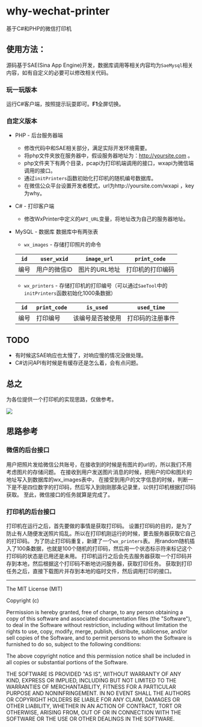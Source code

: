why-wechat-printer
==================
基于C#和PHP的微信打印机


## 使用方法：
源码基于SAE(Sina App Engine)开发，数据库调用等相关内容均为`SaeMysql`相关内容，如有自定义的必要可以修改相关代码。


### 玩一玩版本
运行C#客户端，按照提示玩耍即可。**F1**全屏切换。



### 自定义版本
- PHP - 后台服务器端
  - 修改代码中和SAE相关部分，满足实际开发环境需要。
  - 将php文件夹放在服务器中，假设服务器地址为：http://yoursite.com 。
  - php文件夹下有两个目录，pcapi为打印机端调用的接口，wxapi为微信端调用的接口。
  - 通过`initPrinters`函数初始化打印机的随机编号数据库。
  - 在微信公众平台设置开发者模式，url为http://yoursite.com/wxapi ，key为why。


- C# - 打印客户端
  - 修改WxPrinter中定义的`API_URL`变量，将地址改为自己的服务器地址。

- MySQL - 数据库
  数据库中有两张表
  - `wx_images` - 存储打印照片的命令
  
  |`id`|`user_wxid`|`image_url`|`print_code`|
  |----|-----------|-----------|------------|
  |编号|用户的微信ID|图片的URL地址|打印机的打印编码|
  
  
  
  - `wx_printers` - 存储打印机的打印编号（可以通过`SaeTool`中的`initPrinters`函数初始化1000条数据）
  
  |`id`|`print_code`|`is_used`|`used_time`|
  |----|------------|-----------|------------|
  |编号|打印编号    |该编号是否被使用|打印码的注册事件|



## TODO
- 有时候这SAE响应也太慢了，对响应慢的情况没做处理。
- C#访问API有时候是有缓存还是怎么着，会有点问题。



## 总之
为各位提供一个打印机的实现思路，仅做参考。

![](http://callmewhy.qiniudn.com/%E5%BE%AE%E4%BF%A1%E6%89%93%E5%8D%B0%E6%9C%BA%E8%AE%BE%E8%AE%A1%E6%80%9D%E8%B7%AF.png)

## 思路参考

### 微信的后台接口
用户把照片发给微信公共账号，在接收到的时候是有图片的url的，所以我们不用考虑图片的存储问题。
在接收到用户发送图片消息的时候，把用户的ID和图片的地址写入到数据库的wx_images表中，
在接受到用户的文字信息的时候，判断一下是不是四位数字的打印码，然后写入到刚刚那条记录里，以供打印机根据打印码获取。
至此，微信接口的任务就算是完成了。


### 打印机的后台接口
打印机在运行之后，首先要做的事情是获取打印码。
设置打印码的目的，是为了防止有人随便发送照片捣乱。所以在打印机刚运行的时候，要去服务器获取它自己的打印码。
为了防止打印码重复，新建了一个`wx_printers`表。
用random随机插入了100条数据，也就是100个随机的打印码，然后用一个状态标示符来标记这个打印码的状态是已用还是未用。
打印机运行之后会先去服务器获取一个打印码并存到本地，然后根据这个打印码不断地访问服务器，获取打印任务。
获取到打印任务之后，直接下载图片并存到本地的临时文件，然后调用打印的接口。 





--------------------

The MIT License (MIT)

Copyright (c) <year> <copyright holders>

Permission is hereby granted, free of charge, to any person obtaining a copy
of this software and associated documentation files (the "Software"), to deal
in the Software without restriction, including without limitation the rights
to use, copy, modify, merge, publish, distribute, sublicense, and/or sell
copies of the Software, and to permit persons to whom the Software is
furnished to do so, subject to the following conditions:

The above copyright notice and this permission notice shall be included in
all copies or substantial portions of the Software.

THE SOFTWARE IS PROVIDED "AS IS", WITHOUT WARRANTY OF ANY KIND, EXPRESS OR
IMPLIED, INCLUDING BUT NOT LIMITED TO THE WARRANTIES OF MERCHANTABILITY,
FITNESS FOR A PARTICULAR PURPOSE AND NONINFRINGEMENT. IN NO EVENT SHALL THE
AUTHORS OR COPYRIGHT HOLDERS BE LIABLE FOR ANY CLAIM, DAMAGES OR OTHER
LIABILITY, WHETHER IN AN ACTION OF CONTRACT, TORT OR OTHERWISE, ARISING FROM,
OUT OF OR IN CONNECTION WITH THE SOFTWARE OR THE USE OR OTHER DEALINGS IN
THE SOFTWARE.
